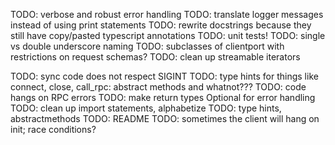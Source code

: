 TODO: verbose and robust error handling
TODO: translate logger messages instead of using print statements
TODO: rewrite docstrings because they still have copy/pasted typescript annotations
TODO: unit tests!
TODO: single vs double underscore naming
TODO: subclasses of clientport with restrictions on request schemas?
TODO: clean up streamable iterators

TODO: sync code does not respect SIGINT
TODO: type hints for things like connect, close, call_rpc: abstract methods and whatnot???
TODO: code hangs on RPC errors
TODO: make return types Optional for error handling
TODO: clean up import statements, alphabetize
TODO: type hints, abstractmethods
TODO: README
TODO: sometimes the client will hang on init; race conditions?
